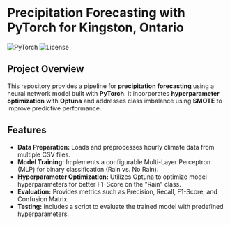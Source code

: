 # Precipitation Forecasting with PyTorch for Kingston, Ontario

![PyTorch](https://img.shields.io/badge/PyTorch-1.12.1-blue.svg)
![License](https://img.shields.io/badge/license-MIT-green.svg)

## Project Overview

This repository provides a pipeline for **precipitation forecasting** using a neural network model built with **PyTorch**. It incorporates **hyperparameter optimization** with **Optuna** and addresses class imbalance using **SMOTE** to improve predictive performance.

## Features

- **Data Preparation:** Loads and preprocesses hourly climate data from multiple CSV files.
- **Model Training:** Implements a configurable Multi-Layer Perceptron (MLP) for binary classification (Rain vs. No Rain).
- **Hyperparameter Optimization:** Utilizes Optuna to optimize model hyperparameters for better F1-Score on the "Rain" class.
- **Evaluation:** Provides metrics such as Precision, Recall, F1-Score, and Confusion Matrix.
- **Testing:** Includes a script to evaluate the trained model with predefined hyperparameters.
